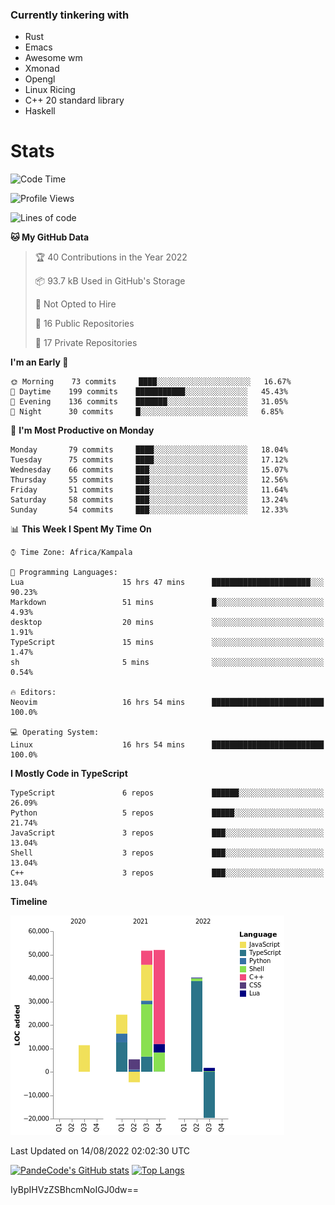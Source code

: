 ### Currently tinkering with
 - Rust
 - Emacs
 - Awesome wm
 - Xmonad
 - Opengl
 - Linux Ricing
 - C++ 20 standard library
 - Haskell

# Stats
<!--START_SECTION:waka-->
![Code Time](http://img.shields.io/badge/Code%20Time-0%20secs-blue)

![Profile Views](http://img.shields.io/badge/Profile%20Views-0-blue)

![Lines of code](https://img.shields.io/badge/From%20Hello%20World%20I%27ve%20Written-162%20Thousand%20lines%20of%20code-blue)

**🐱 My GitHub Data** 

> 🏆 40 Contributions in the Year 2022
 > 
> 📦 93.7 kB Used in GitHub's Storage 
 > 
> 🚫 Not Opted to Hire
 > 
> 📜 16 Public Repositories 
 > 
> 🔑 17 Private Repositories  
 > 
**I'm an Early 🐤** 

```text
🌞 Morning    73 commits     ████░░░░░░░░░░░░░░░░░░░░░   16.67% 
🌆 Daytime    199 commits    ███████████░░░░░░░░░░░░░░   45.43% 
🌃 Evening    136 commits    ███████░░░░░░░░░░░░░░░░░░   31.05% 
🌙 Night      30 commits     █░░░░░░░░░░░░░░░░░░░░░░░░   6.85%

```
📅 **I'm Most Productive on Monday** 

```text
Monday       79 commits     ████░░░░░░░░░░░░░░░░░░░░░   18.04% 
Tuesday      75 commits     ████░░░░░░░░░░░░░░░░░░░░░   17.12% 
Wednesday    66 commits     ███░░░░░░░░░░░░░░░░░░░░░░   15.07% 
Thursday     55 commits     ███░░░░░░░░░░░░░░░░░░░░░░   12.56% 
Friday       51 commits     ███░░░░░░░░░░░░░░░░░░░░░░   11.64% 
Saturday     58 commits     ███░░░░░░░░░░░░░░░░░░░░░░   13.24% 
Sunday       54 commits     ███░░░░░░░░░░░░░░░░░░░░░░   12.33%

```


📊 **This Week I Spent My Time On** 

```text
⌚︎ Time Zone: Africa/Kampala

💬 Programming Languages: 
Lua                      15 hrs 47 mins      ██████████████████████░░░   90.23% 
Markdown                 51 mins             █░░░░░░░░░░░░░░░░░░░░░░░░   4.93% 
desktop                  20 mins             ░░░░░░░░░░░░░░░░░░░░░░░░░   1.91% 
TypeScript               15 mins             ░░░░░░░░░░░░░░░░░░░░░░░░░   1.47% 
sh                       5 mins              ░░░░░░░░░░░░░░░░░░░░░░░░░   0.54%

🔥 Editors: 
Neovim                   16 hrs 54 mins      █████████████████████████   100.0%

💻 Operating System: 
Linux                    16 hrs 54 mins      █████████████████████████   100.0%

```

**I Mostly Code in TypeScript** 

```text
TypeScript               6 repos             ██████░░░░░░░░░░░░░░░░░░░   26.09% 
Python                   5 repos             █████░░░░░░░░░░░░░░░░░░░░   21.74% 
JavaScript               3 repos             ███░░░░░░░░░░░░░░░░░░░░░░   13.04% 
Shell                    3 repos             ███░░░░░░░░░░░░░░░░░░░░░░   13.04% 
C++                      3 repos             ███░░░░░░░░░░░░░░░░░░░░░░   13.04%

```


**Timeline**

![Chart not found](https://raw.githubusercontent.com/PandeCode/PandeCode/main/charts/bar_graph.png) 


 Last Updated on 14/08/2022 02:02:30 UTC
<!--END_SECTION:waka-->
[![PandeCode's GitHub stats](https://github-readme-stats.vercel.app/api?username=PandeCode&theme=dracula&hide_border=true&show_icons=true)](https://github.com/anuraghazra/github-readme-stats)
[![Top Langs](https://github-readme-stats.vercel.app/api/top-langs/?username=PandeCode&layout=compact&theme=dracula&hide_border=true)](https://github.com/anuraghazra/github-readme-stats)

IyBpIHVzZSBhcmNoIGJ0dw==
